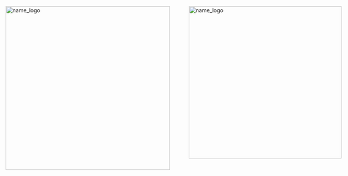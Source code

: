 <div style="display: flex; justify-content: center;">
    <img src="https://github.com/DATA-STRUCTURE-AND-ALGORITHMS-CPP/.github/assets/122768076/332285bc-19e4-44a4-b851-1b5f543084ac" alt="name_logo" style="width: 430px; height: auto; margin-right: 50px;" />
    <img src="https://github.com/DATA-STRUCTURE-AND-ALGORITHMS-CPP/.github/assets/122768076/3549d886-0bb5-4324-8a5c-cd0f53e82b0f" alt="name_logo" style="width: 400px; height: auto; margin-right: 50px;" />
</div>
